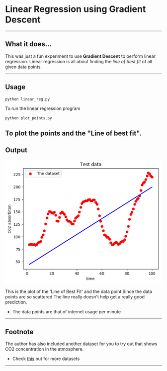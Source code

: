 # Linear Regression using Gradient Descent

----
## What it does...
This was just a fun experiment to use **Gradient Descent** to perform linear regression. Linear regression is all about finding the *line of best fit* of all given data points.

----
## Usage

    python linear_reg.py

To run the linear regression program

    python plot_points.py

To plot the points and the "Line of best fit".
----
## Output

![Graph](/graph.png?raw=true)

This is the plot of the 'Line of Best Fit' and the data point.Since the data points are *so* scattered
The line really doesn't help get a really good prediction.
* The data points are that of internet usage per minute

----

## Footnote

The author has also included another dataset for you to try out that shows CO2 concentration
in the atmosphere.

* Check [this](https://vincentarelbundock.github.io/Rdatasets/datasets.html) out for more datasets
----
